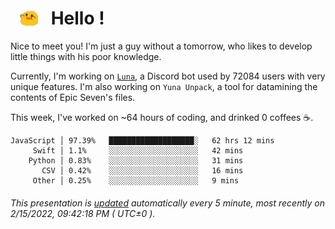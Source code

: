 <h1>   <img src="./spoink.gif" style="vertical-align:middle;" width="30px">   Hello ! </h1>

Nice to meet you! I'm just a guy without a tomorrow, who likes to develop little things with his poor knowledge.

Currently, I'm working on <a href='https://github.com/Asgarrrr/Luna'>`Luna`</a>, a Discord bot used by 72084 users with very unique features. I'm also working on `Yuna Unpack`, a tool for datamining the contents of Epic Seven's files.

This week, I've worked on ~64 hours of coding, and drinked 0 coffees ☕.

```
JavaScript │ 97.39%   ███████████████████░   62 hrs 12 mins
     Swift │ 1.1%     ░░░░░░░░░░░░░░░░░░░░   42 mins
    Python │ 0.83%    ░░░░░░░░░░░░░░░░░░░░   31 mins
       CSV │ 0.42%    ░░░░░░░░░░░░░░░░░░░░   16 mins
     Other │ 0.25%    ░░░░░░░░░░░░░░░░░░░░   9 mins
```

###### This presentation is [updated](https://github.com/Asgarrrr) automatically every 5 minute, most recently on 2/15/2022, 09:42:18 PM ( UTC±0 ).